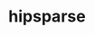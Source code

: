 ---
title: "hipsparse"
layout: cache
categories: [package, develop]
meta: {"versions": ["6.1.2", "6.2.0", "6.2.1"], "compilers": ["gcc@=11.4.0", "gcc@=13.2.0"], "oss": ["ubuntu22.04", "ubuntu24.04"], "platforms": ["linux"], "targets": ["x86_64_v3"], "stacks": ["e4s", "ml-linux-x86_64-rocm", "root"], "num_specs": 15, "num_specs_by_stack": {"e4s": 9, "root": 15, "ml-linux-x86_64-rocm": 6}}
spec_details: [{"hash": "bnsnzdl5524u6iutzmytjrp54sfhhzlo", "compiler": "gcc@=11.4.0", "versions": ["6.2.0"], "os": "ubuntu22.04", "platform": "linux", "target": "x86_64_v3", "variants": ["amdgpu_target=auto", "~asan", "build_system=cmake", "build_type=Release", "~cuda", "generator=make", "~ipo", "+rocm"], "stacks": ["e4s", "root"], "size": "-", "tarball": "https://binaries.spack.io/develop/build_cache/linux-ubuntu22.04-x86_64_v3/gcc-11.4.0/hipsparse-6.2.0/linux-ubuntu22.04-x86_64_v3-gcc-11.4.0-hipsparse-6.2.0-bnsnzdl5524u6iutzmytjrp54sfhhzlo.spack"}, {"hash": "kbgvl2t44o7lh4bjqahjdqgwuipq6dii", "compiler": "gcc@=11.4.0", "versions": ["6.2.0"], "os": "ubuntu22.04", "platform": "linux", "target": "x86_64_v3", "variants": ["amdgpu_target=auto", "~asan", "build_system=cmake", "build_type=Release", "~cuda", "generator=make", "~ipo", "+rocm"], "stacks": ["e4s", "root"], "size": "-", "tarball": "https://binaries.spack.io/develop/build_cache/linux-ubuntu22.04-x86_64_v3/gcc-11.4.0/hipsparse-6.2.0/linux-ubuntu22.04-x86_64_v3-gcc-11.4.0-hipsparse-6.2.0-kbgvl2t44o7lh4bjqahjdqgwuipq6dii.spack"}, {"hash": "weme5xkhpqzmejids6tw6pohkotdse4h", "compiler": "gcc@=11.4.0", "versions": ["6.2.0"], "os": "ubuntu22.04", "platform": "linux", "target": "x86_64_v3", "variants": ["amdgpu_target=auto", "~asan", "build_system=cmake", "build_type=Release", "~cuda", "generator=make", "~ipo", "+rocm"], "stacks": ["e4s", "root"], "size": "-", "tarball": "https://binaries.spack.io/develop/build_cache/linux-ubuntu22.04-x86_64_v3/gcc-11.4.0/hipsparse-6.2.0/linux-ubuntu22.04-x86_64_v3-gcc-11.4.0-hipsparse-6.2.0-weme5xkhpqzmejids6tw6pohkotdse4h.spack"}, {"hash": "aopomrmxgz66c3rvo7bv4co5etzmasyb", "compiler": "gcc@=11.4.0", "versions": ["6.2.0"], "os": "ubuntu22.04", "platform": "linux", "target": "x86_64_v3", "variants": ["amdgpu_target=auto", "~asan", "build_system=cmake", "build_type=Release", "~cuda", "generator=make", "~ipo", "+rocm"], "stacks": ["e4s", "root"], "size": "-", "tarball": "https://binaries.spack.io/develop/build_cache/linux-ubuntu22.04-x86_64_v3/gcc-11.4.0/hipsparse-6.2.0/linux-ubuntu22.04-x86_64_v3-gcc-11.4.0-hipsparse-6.2.0-aopomrmxgz66c3rvo7bv4co5etzmasyb.spack"}, {"hash": "4ykejjkoty2acyzd422nqxdc6noxlsdr", "compiler": "gcc@=11.4.0", "versions": ["6.2.1"], "os": "ubuntu22.04", "platform": "linux", "target": "x86_64_v3", "variants": ["amdgpu_target=auto", "~asan", "build_system=cmake", "build_type=Release", "~cuda", "generator=make", "~ipo", "+rocm"], "stacks": ["e4s", "root"], "size": "-", "tarball": "https://binaries.spack.io/develop/build_cache/linux-ubuntu22.04-x86_64_v3/gcc-11.4.0/hipsparse-6.2.1/linux-ubuntu22.04-x86_64_v3-gcc-11.4.0-hipsparse-6.2.1-4ykejjkoty2acyzd422nqxdc6noxlsdr.spack"}, {"hash": "3zbndj7zvirrygb3uc3o3hrcmow4ueyq", "compiler": "gcc@=11.4.0", "versions": ["6.2.0"], "os": "ubuntu22.04", "platform": "linux", "target": "x86_64_v3", "variants": ["amdgpu_target=auto", "~asan", "build_system=cmake", "build_type=Release", "~cuda", "generator=make", "~ipo", "+rocm"], "stacks": ["e4s", "root"], "size": "-", "tarball": "https://binaries.spack.io/develop/build_cache/linux-ubuntu22.04-x86_64_v3/gcc-11.4.0/hipsparse-6.2.0/linux-ubuntu22.04-x86_64_v3-gcc-11.4.0-hipsparse-6.2.0-3zbndj7zvirrygb3uc3o3hrcmow4ueyq.spack"}, {"hash": "hvi36okneukhebu5ryjba2ss4a4wircn", "compiler": "gcc@=11.4.0", "versions": ["6.2.0"], "os": "ubuntu22.04", "platform": "linux", "target": "x86_64_v3", "variants": ["amdgpu_target=auto", "~asan", "build_system=cmake", "build_type=Release", "~cuda", "generator=make", "~ipo", "+rocm"], "stacks": ["e4s", "root"], "size": "-", "tarball": "https://binaries.spack.io/develop/build_cache/linux-ubuntu22.04-x86_64_v3/gcc-11.4.0/hipsparse-6.2.0/linux-ubuntu22.04-x86_64_v3-gcc-11.4.0-hipsparse-6.2.0-hvi36okneukhebu5ryjba2ss4a4wircn.spack"}, {"hash": "kxl2qqg73vdfhaq2otlynu63jojvwruf", "compiler": "gcc@=11.4.0", "versions": ["6.2.0"], "os": "ubuntu22.04", "platform": "linux", "target": "x86_64_v3", "variants": ["amdgpu_target=auto", "~asan", "build_system=cmake", "build_type=Release", "~cuda", "generator=make", "~ipo", "+rocm"], "stacks": ["e4s", "root"], "size": "-", "tarball": "https://binaries.spack.io/develop/build_cache/linux-ubuntu22.04-x86_64_v3/gcc-11.4.0/hipsparse-6.2.0/linux-ubuntu22.04-x86_64_v3-gcc-11.4.0-hipsparse-6.2.0-kxl2qqg73vdfhaq2otlynu63jojvwruf.spack"}, {"hash": "45g2duy7c3lznaq64rxutkqcrv4o6kjx", "compiler": "gcc@=11.4.0", "versions": ["6.2.0"], "os": "ubuntu22.04", "platform": "linux", "target": "x86_64_v3", "variants": ["amdgpu_target=auto", "~asan", "build_system=cmake", "build_type=Release", "~cuda", "generator=make", "~ipo", "+rocm"], "stacks": ["e4s", "root"], "size": "-", "tarball": "https://binaries.spack.io/develop/build_cache/linux-ubuntu22.04-x86_64_v3/gcc-11.4.0/hipsparse-6.2.0/linux-ubuntu22.04-x86_64_v3-gcc-11.4.0-hipsparse-6.2.0-45g2duy7c3lznaq64rxutkqcrv4o6kjx.spack"}, {"hash": "olbwv2f36lpsdibhxc7r2ndsdoyxqe5m", "compiler": "gcc@=11.4.0", "versions": ["6.1.2"], "os": "ubuntu22.04", "platform": "linux", "target": "x86_64_v3", "variants": ["amdgpu_target=gfx90a", "~asan", "build_system=cmake", "build_type=Release", "~cuda", "generator=make", "~ipo", "+rocm"], "stacks": ["ml-linux-x86_64-rocm", "root"], "size": "-", "tarball": "https://binaries.spack.io/develop/build_cache/linux-ubuntu22.04-x86_64_v3/gcc-11.4.0/hipsparse-6.1.2/linux-ubuntu22.04-x86_64_v3-gcc-11.4.0-hipsparse-6.1.2-olbwv2f36lpsdibhxc7r2ndsdoyxqe5m.spack"}, {"hash": "2oh2sxbscq4v64kiu5ed62lxzf56bptz", "compiler": "gcc@=11.4.0", "versions": ["6.1.2"], "os": "ubuntu22.04", "platform": "linux", "target": "x86_64_v3", "variants": ["amdgpu_target=gfx90a", "~asan", "build_system=cmake", "build_type=Release", "~cuda", "generator=make", "~ipo", "+rocm"], "stacks": ["ml-linux-x86_64-rocm", "root"], "size": "-", "tarball": "https://binaries.spack.io/develop/build_cache/linux-ubuntu22.04-x86_64_v3/gcc-11.4.0/hipsparse-6.1.2/linux-ubuntu22.04-x86_64_v3-gcc-11.4.0-hipsparse-6.1.2-2oh2sxbscq4v64kiu5ed62lxzf56bptz.spack"}, {"hash": "f6wtt6gir7xdrmrt4g6dv7birvvfpo6o", "compiler": "gcc@=11.4.0", "versions": ["6.1.2"], "os": "ubuntu22.04", "platform": "linux", "target": "x86_64_v3", "variants": ["amdgpu_target=gfx90a", "~asan", "build_system=cmake", "build_type=Release", "~cuda", "generator=make", "~ipo", "+rocm"], "stacks": ["ml-linux-x86_64-rocm", "root"], "size": "-", "tarball": "https://binaries.spack.io/develop/build_cache/linux-ubuntu22.04-x86_64_v3/gcc-11.4.0/hipsparse-6.1.2/linux-ubuntu22.04-x86_64_v3-gcc-11.4.0-hipsparse-6.1.2-f6wtt6gir7xdrmrt4g6dv7birvvfpo6o.spack"}, {"hash": "t3xbbktg6bgspdvihikbm7dhonmhqool", "compiler": "gcc@=11.4.0", "versions": ["6.1.2"], "os": "ubuntu22.04", "platform": "linux", "target": "x86_64_v3", "variants": ["amdgpu_target=gfx90a", "~asan", "build_system=cmake", "build_type=Release", "~cuda", "generator=make", "~ipo", "+rocm"], "stacks": ["ml-linux-x86_64-rocm", "root"], "size": "-", "tarball": "https://binaries.spack.io/develop/build_cache/linux-ubuntu22.04-x86_64_v3/gcc-11.4.0/hipsparse-6.1.2/linux-ubuntu22.04-x86_64_v3-gcc-11.4.0-hipsparse-6.1.2-t3xbbktg6bgspdvihikbm7dhonmhqool.spack"}, {"hash": "hlqm7xvuthrg4fjwt63beutm2vdfgggx", "compiler": "gcc@=13.2.0", "versions": ["6.1.2"], "os": "ubuntu24.04", "platform": "linux", "target": "x86_64_v3", "variants": ["amdgpu_target=gfx90a", "~asan", "build_system=cmake", "build_type=Release", "~cuda", "generator=make", "~ipo", "+rocm"], "stacks": ["ml-linux-x86_64-rocm", "root"], "size": "-", "tarball": "https://binaries.spack.io/develop/build_cache/linux-ubuntu24.04-x86_64_v3/gcc-13.2.0/hipsparse-6.1.2/linux-ubuntu24.04-x86_64_v3-gcc-13.2.0-hipsparse-6.1.2-hlqm7xvuthrg4fjwt63beutm2vdfgggx.spack"}, {"hash": "vxxbivive7x5j3e2nh7x5zvputze6exe", "compiler": "gcc@=13.2.0", "versions": ["6.1.2"], "os": "ubuntu24.04", "platform": "linux", "target": "x86_64_v3", "variants": ["amdgpu_target=gfx90a", "~asan", "build_system=cmake", "build_type=Release", "~cuda", "generator=make", "~ipo", "+rocm"], "stacks": ["ml-linux-x86_64-rocm", "root"], "size": "-", "tarball": "https://binaries.spack.io/develop/build_cache/linux-ubuntu24.04-x86_64_v3/gcc-13.2.0/hipsparse-6.1.2/linux-ubuntu24.04-x86_64_v3-gcc-13.2.0-hipsparse-6.1.2-vxxbivive7x5j3e2nh7x5zvputze6exe.spack"}]
---